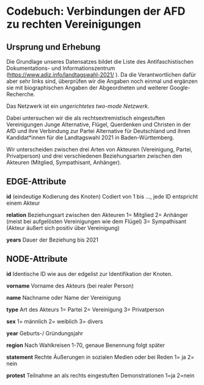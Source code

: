 # Codebuch: Verbindungen der AFD zu rechten Vereinigungen #

## Ursprung und Erhebung

Die Grundlage unseres Datensatzes bildet die Liste des Antifaschistischen Dokumentations- und Informationszentrum (https://www.adiz.info/landtagswahl-2021/ ). Da die Verantwortlichen dafür aber sehr links sind, überprüfen wir die Angaben noch einmal und ergänzen sie mit biographischen Angaben der Abgeordneten und weiterer Google-Recherche. 

Das Netzwerk ist ein *ungerichtetes two-mode Netzwerk*.

Dabei untersuchen wir die als rechtsextremistisch eingestuften Vereinigungen Junge Alternative, Flügel, Querdenken und Christen in der AfD und ihre Verbindung zur Partei Alternative für Deutschland und ihren Kandidat*innen für die Landtagswahl 2021 in Baden-Württemberg.

Wir unterscheiden zwischen drei Arten von Akteuren (Vereinigung, Partei, Privatperson) und drei verschiedenen Beziehungsarten zwischen den Akteuren (Mitglied, Sympathisant, Anhänger).


## EDGE-Attribute ##

**id**
(eindeutige Kodierung des Knoten)
Codiert von 1 bis …, jede ID entspricht einem Akteur 

**relation**
Beziehungsart zwischen den Akteuren
1= Mitglied 
2= Anhänger (meist bei aufgelösten Vereinigungen wie dem Flügel)
3= Sympathisant (Akteur äußert sich positiv über Vereinigung)

**years** 
Dauer der Beziehung bis 2021


## NODE-Attribute ##

**id**
Identische ID wie aus der edgelist zur Identifikation der Knoten. 

**vorname**
Vorname des Akteurs (bei realer Person)

**name**
Nachname oder Name der Vereinigung

**type** 
Art des Akteurs
1= Partei
2= Vereinigung
3= Privatperson

**sex**
1= männlich
2= weiblich
3= divers

**year**
Geburts-/ Gründungsjahr

**region**
Nach Wahlkreisen 1-70, genaue Benennung folgt später

**statement** 
Rechte Äußerungen in sozialen Medien oder bei Reden
1= ja
2= nein

**protest** 
Teilnahme an als rechts eingestuften Demonstrationen
1=ja
2=nein
